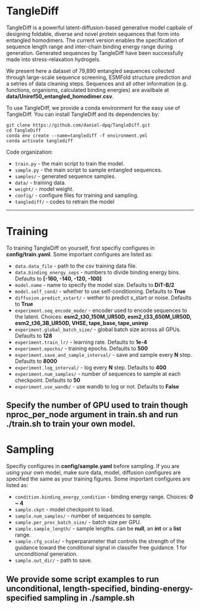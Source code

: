 # TangleDiff
TangleDiff is a powerful latent-diffusion-based generative model capbale of designing foldable, diverse and novel protein sequences that form into entangled homodimers. The current version enables the specification of sequence length range and inter-chain binding energy range during generation. Generated sequences by TangleDiff have been successfully made into stress-relaxation hydrogels.

We present here a dataset of 79,890 entangled sequences collected through large-scale sequence screening, ESMFold structure prediction and a setries of data cleaning steps. Sequences and all other information (e.g. functions, organisms, calculated binding energies) are availbale at **data/Uniref50_entangled_homodimer.csv**.

To use TangleDiff, we provide a conda environment for the easy use of TangleDiff. You can install TangleDiff and its dependencies by:

```shell
git clone https://github.com/daniel-dpq/TangleDiff.git
cd TangleDiff
conda env create --name=tanglediff -f environment.yml
conda activate tanglediff
```

Code organization:
* `train.py` - the main script to train the model.
* `sample.py` - the main script to sample entangled sequences.
* `samples/` - generated sequence samples.
* `data/` - training data.
* `weight/` - model weight.
* `config/` - configure files for training and sampling.
* `tanglediff/` - codes to retrain the model
-----------------------------------------------------------------------------------------------------

# Training

To training TangleDiff on yourself, first specifiy configures in **config/train.yaml**. Some important configures are listed as:
* `data.data_file` - path to the csv training data file.
* `data.binding_energy_seps` - numbers to divide binding energy bins. Defaults to **[-160, -140, -120, -100]**
* `model.name` - name to specify the model size. Defaults to **DiT-B/2**
* `model.self_cond/` - whether to use self-conditioning. Defaults to **True**
* `diffusion.predict_xstart/` - wether to predict x_start or noise. Defaults to **True**
* `experiment.seq_encode_mode/` - encoder used to encode sequences to the latent. Choices: **esm2_t30_150M_UR50D, esm2_t33_650M_UR50D, esm2_t36_3B_UR50D, VHSE, tape_base, tape_unirep**
* `experiment.global_batch_size/` - global batch size across all GPUs. Defaults to **128**
* `experiment.train_lr/` - learning rate. Defaults to **1e-4**
* `experiment.epochs/` - training epochs. Defaults to **500**
* `experiment.save_and_sample_interval/` - save and sample every **N** step. Defaults to **8000**
* `experiment.log_interval/` - log every **N** step. Defaults to **400**
* `experiment.num_samples/` - number of sequences to sample at each checkpoint.  Defaults to **50**
* `experiment.use_wandb/` - use wandb to log or not.  Defaults to **False**

Specify the number of GPU used to train though **nproc_per_node** argument in **train.sh** and run **./train.sh** to train your own model.
-----------------------------------------------------------------------------------------------------

# Sampling

Specifiy configures in **config/sample.yaml** before sampling. If you are using your own model, make sure data, model, diffusion configures are specified the same as your training figures. Some important configures are listed as:
* `condition.binding_energy_condition` - binding energy range. Choices: **0 ~ 4**
* `sample.ckpt` - model checkpoint to load.
* `sample.num_samples/` - number of sequences to sample.
* `sample.per_proc_batch_size/` - batch size per GPU.
* `sample.sample_length/` - sample lengths. can be **null**, an **int** or a **list** range.
* `sample.cfg_scale/` - 
hyperparameter that controls the strength of the guidance toward the conditional signal in classifer free guidance. 1 for unconditional generation.
* `sample.out_dir/` - path to save.

We provide some script examples to run unconditional, length-specified, binding-energy-specified sampling in **./sample.sh**
-----------------------------------------------------------------------------------------------------